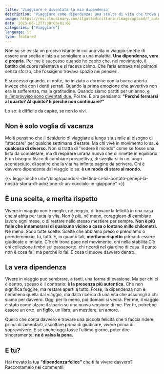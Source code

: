 ```yaml
---
title: 'Viaggiare è diventata la mia dipendenza'
description: 'Viaggiare come dipendenza: una scelta di vita che trova pace nel movimento. Scopri il bisogno di cambiare prospettiva e vivere autenticamente. Racconta la tua passione!'
image: https://res.cloudinary.com/ilgattodicitturin/image/upload/f_auto,q_auto,w_800,dpr_auto/v1755074100/Articoli/Blog/quando-non-ci-si-puo-fermare_lhjkw1.png
date: 2025-08-12T7:00:00+01:00
categories: ["Viaggiare"]
language: it
type: featured   
---
```

Non so se esista un preciso istante in cui una vita in viaggio smette di essere una scelta e inizia a somigliare a una malattia. **Una dipendenza, vera e propria.**
Per me è successo quando ho capito che, nel movimento, il battito del cuore rallentava e si faceva calmo. Che l’aria entrava nei polmoni senza sforzo, che l’ossigeno trovava spazio nei pensieri.

È successo quando, di notte, ho iniziato a dormire con la bocca aperta invece che con i denti serrati. Quando la prima emozione che avvertivo non era la sofferenza, ma la gratitudine.
Quando siamo partiti per un anno, [e all’improvviso sono diventati due.](/blog/dall-italia-al-giappone-in-van) Poi tre. E ora pensiamo: **"Perché fermarsi al quarto? Al quinto? E perché non continuare?"**

Lo so: è difficile da capire, se non lo vivi.

## Non è solo voglia di vacanza
Molti pensano che il desiderio di viaggiare a lungo sia simile al bisogno di "staccare” per qualche settimana d’estate. Ma chi vive in movimento lo sa: **è qualcosa di diverso.**
Non si tratta di "vedere il mondo” come se fosse una lista da completare, ma di respirare un’aria nuova che ci rimette in equilibrio. È un bisogno fisico di cambiare prospettiva, di svegliarsi in un luogo sconosciuto, di sentire che la vita ha infinite pagine da scrivere. 
Chi è davvero dipendente dal viaggio lo sa: **è un modo di stare al mondo.**

{{< leggi-anche url="/blog/quando-il-destino-ci-ha-portato-genepi-la-nostra-storia-di-adozione-di-un-cucciolo-in-giappone" >}}

## È una scelta, e merita rispetto
Vivere in viaggio non è meglio, né peggio, di trovare la felicità in una casa che si abita per tutta la vita. Non è più, né meno, coraggioso di cambiare lavoro ogni mese, o di restare nello stesso mestiere per sempre. **Non è più folle che innamorarsi di qualcuno vicino a casa o lontano mille chilometri.** Né meno. 
Sono tutte scelte. Scelte che abbiamo preso o prendiamo o prenderemo io, tu, tutti. E, in quanto tali, **meritano rispetto** prima di essere giudicate o imitate.
C’è chi trova pace nel movimento, chi nella stabilità.C’è chi colleziona timbri sul passaporto, chi ricordi nel giardino di casa.
Il punto non è cosa fai, ma perché lo fai. E cosa ti muove davvero dentro.

## La vera dipendenza
Vivere in viaggio può sembrare, a tanti, una forma di evasione. Ma per chi ci è dentro, spesso è il contrario: **è la presenza più autentica.**
Che non significa fuggire, ma restare aperti a tutto. Forse, la dipendenza non è nemmeno quella dal viaggio, ma dalla ricerca di una vita che assomigli a chi siamo per davvero. Oggi per lo meno, poi domani si vedrà. 
Per me, il viaggio è stato come alzare il sipario su una nuova versione di me.
Per te, potrebbe essere un orto, un figlio, un libro, un mestiere, un amore.

Quello che conta davvero è trovare una piccola felicità che ti faccia ridere prima di lamentarti, ascoltare prima di giudicare, vivere prima di sopravvivere.
E se anche oggi fosse l’ultimo giorno, poter dire sinceramente: **ne è valsa la pena.**

## E tu? 
Hai trovato la tua **"dipendenza felice”** che ti fa vivere davvero? Raccontamelo nei commenti!
